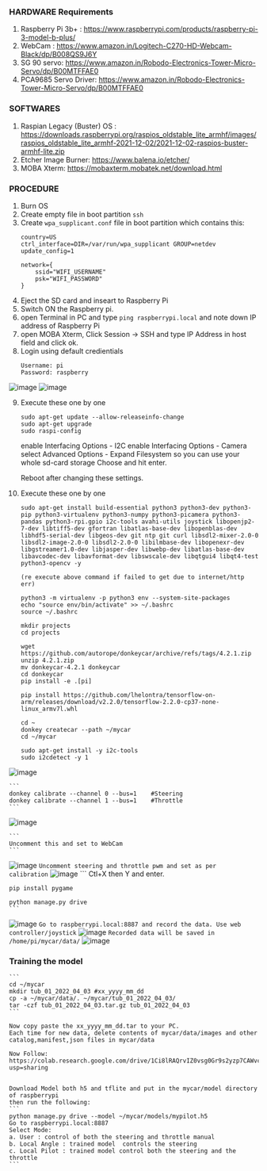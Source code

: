 ### HARDWARE Requirements
1. Raspberry Pi 3b+ : https://www.raspberrypi.com/products/raspberry-pi-3-model-b-plus/
2. WebCam : https://www.amazon.in/Logitech-C270-HD-Webcam-Black/dp/B008QS9J6Y
3. SG 90 servo: https://www.amazon.in/Robodo-Electronics-Tower-Micro-Servo/dp/B00MTFFAE0
4. PCA9685 Servo Driver: https://www.amazon.in/Robodo-Electronics-Tower-Micro-Servo/dp/B00MTFFAE0

### SOFTWARES
1. Raspian Legacy (Buster) OS : https://downloads.raspberrypi.org/raspios_oldstable_lite_armhf/images/raspios_oldstable_lite_armhf-2021-12-02/2021-12-02-raspios-buster-armhf-lite.zip
2. Etcher Image Burner: https://www.balena.io/etcher/
3. MOBA Xterm: https://mobaxterm.mobatek.net/download.html

### PROCEDURE
1. Burn OS
2. Create empty file in boot partition ```ssh```
3. Create ```wpa_supplicant.conf``` file in boot partition
    which contains this:
    ```
    country=US
    ctrl_interface=DIR=/var/run/wpa_supplicant GROUP=netdev
    update_config=1

    network={
        ssid="WIFI_USERNAME"
        psk="WIFI_PASSWORD"
    }

    ```
4. Eject the SD card and inseart to Raspberry Pi
5. Switch ON the Raspberry pi.
6. open Terminal in PC and type ```ping raspberrypi.local``` and note down IP address of Raspberry Pi
7. open MOBA Xterm, Click Session -> SSH and type IP Address in host field and click ok.
8. Login using default credientials 
    ```
    Username: pi
    Password: raspberry
    ```
![image](https://user-images.githubusercontent.com/44223447/161415770-649f5abc-bbbb-48a8-b24c-1fe62f31c9d2.png)
![image](https://user-images.githubusercontent.com/44223447/161415793-58e1c816-725f-4afc-abf2-6e27f9cc50a3.png)

9. Execute these one by one
    ```
    sudo apt-get update --allow-releaseinfo-change
    sudo apt-get upgrade
    sudo raspi-config
    ```
    
    enable Interfacing Options - I2C
    enable Interfacing Options - Camera
    select Advanced Options - Expand Filesystem so you can use your whole sd-card storage
    Choose <Finish> and hit enter.

    Reboot after changing these settings.
    
10. Execute these one by one
    ```
    sudo apt-get install build-essential python3 python3-dev python3-pip python3-virtualenv python3-numpy python3-picamera python3-pandas python3-rpi.gpio i2c-tools avahi-utils joystick libopenjp2-7-dev libtiff5-dev gfortran libatlas-base-dev libopenblas-dev libhdf5-serial-dev libgeos-dev git ntp git curl libsdl2-mixer-2.0-0 libsdl2-image-2.0-0 libsdl2-2.0-0 libilmbase-dev libopenexr-dev libgstreamer1.0-dev libjasper-dev libwebp-dev libatlas-base-dev libavcodec-dev libavformat-dev libswscale-dev libqtgui4 libqt4-test python3-opencv -y
    
    (re execute above command if failed to get due to internet/http err)
    
    python3 -m virtualenv -p python3 env --system-site-packages
    echo "source env/bin/activate" >> ~/.bashrc
    source ~/.bashrc
    
    mkdir projects
    cd projects
    
    wget https://github.com/autorope/donkeycar/archive/refs/tags/4.2.1.zip
    unzip 4.2.1.zip
    mv donkeycar-4.2.1 donkeycar
    cd donkeycar
    pip install -e .[pi]
    
    pip install https://github.com/lhelontra/tensorflow-on-arm/releases/download/v2.2.0/tensorflow-2.2.0-cp37-none-linux_armv7l.whl
    
    cd ~
    donkey createcar --path ~/mycar
    cd ~/mycar
    
    sudo apt-get install -y i2c-tools
    sudo i2cdetect -y 1
    ```
![image](https://user-images.githubusercontent.com/44223447/161426378-721dc0a0-ca2e-4b0b-b8e7-2afa80722deb.png)

    ```
    donkey calibrate --channel 0 --bus=1    #Steering
    donkey calibrate --channel 1 --bus=1    #Throttle
    ```
![image](https://user-images.githubusercontent.com/44223447/161426432-8d4de459-f748-4d1e-ace5-4062c487a78f.png)

    ```
    Uncomment this and set to WebCam
    ```
![image](https://user-images.githubusercontent.com/44223447/161426580-ed4786e2-444d-426f-b6d3-cc2269dfdde7.png)
    ```
    Uncomment steering and throttle pwm and set as per calibration
    ```
![image](https://user-images.githubusercontent.com/44223447/161426602-d8f4fbf6-0e14-46b3-a229-44f5dab6ef65.png)
    ```
    Ctl+X then Y and enter.
    
    pip install pygame
     
    python manage.py drive
    ```
![image](https://user-images.githubusercontent.com/44223447/161426697-faa21afe-bb73-4cae-af56-18cc5e8e30d6.png)
    ```
    Go to raspberrypi.local:8887 and record the data. Use web controller/joystick
    ```
![image](https://user-images.githubusercontent.com/44223447/161426761-c7e83fd8-bdb9-429c-b844-32abaef39358.png)
    ```
    Recorded data will be saved in /home/pi/mycar/data/
    ```
![image](https://user-images.githubusercontent.com/44223447/161426843-0884dee0-5d7a-470a-9b9c-d60a46ffa1ad.png)

    
### Training the model
    ```
    cd ~/mycar
    mkdir tub_01_2022_04_03 #xx_yyyy_mm_dd
    cp -a ~/mycar/data/. ~/mycar/tub_01_2022_04_03/
    tar -czf tub_01_2022_04_03.tar.gz tub_01_2022_04_03
    ```
    
    Now copy paste the xx_yyyy_mm_dd.tar to your PC.
    Each time for new data, delete contents of mycar/data/images and other catalog,manifest,json files in mycar/data
    
    Now Follow:
    https://colab.research.google.com/drive/1Ci8lRAQrvIZ0vsg0Gr9s2yzp7CAWvcNy?usp=sharing
    
    
    Download Model both h5 and tflite and put in the mycar/model directory of raspberrypi
    then run the following:
    ```
    python manage.py drive --model ~/mycar/models/mypilot.h5
    Go to raspberrypi.local:8887
    Select Mode:
    a. User : control of both the steering and throttle manual
    b. Local Angle : trained model  controls the steering
    c. Local Pilot : trained model control both the steering and the throttle
    ```
    
